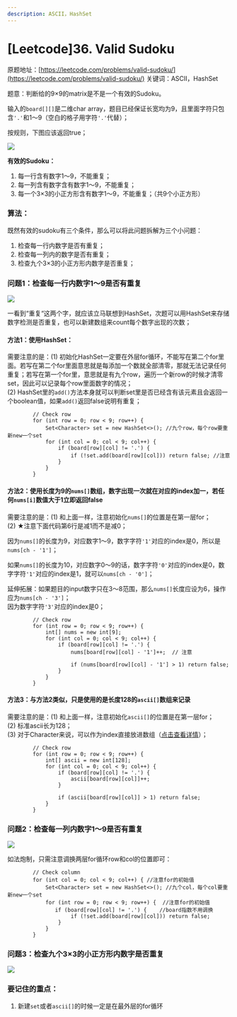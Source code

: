 ```yaml
---
description: ASCII，HashSet
---
```


# \[Leetcode\]36. Valid Sudoku

原题地址：[https://leetcode.com/problems/valid-sudoku/](https://leetcode.com/problems/valid-sudoku/) 关键词：ASCII，HashSet

题意：判断给的9×9的matrix是不是一个有效的Sudoku。

输入的`board[][]`是二维char array，题目已经保证长宽均为9，且里面字符只包含`'.'`和1～9（空白的格子用字符`'.'`代替）；

按规则，下图应该返回true；

![](.gitbook/assets/250px-sudoku-by-l2g-20050714.svg.png)

**有效的Sudoku：**  
1. 每一行含有数字1～9，不能重复；  
2. 每一列含有数字含有数字1～9，不能重复；  
3. 每一个3×3的小正方形含有数字1～9，不能重复；（共9个小正方形）

### 算法：

既然有效的sudoku有三个条件，那么可以将此问题拆解为三个小问题：  
1. 检查每一行内数字是否有重复；  
2. 检查每一列内的数字是否有重复；  
3. 检查九个3×3的小正方形内数字是否重复；

### 问题1：检查每一行内数字1～9是否有重复

![](.gitbook/assets/screen-shot-2021-07-10-at-2.54.28-am.png)

一看到“重复“这两个字，就应该立马联想到HashSet，次题可以用HashSet来存储数字检测是否重复，也可以新建数组来count每个数字出现的次数；

#### 方法1：使用HashSet：

需要注意的是：\(1\) 初始化HashSet一定要在外层for循环，不能写在第二个for里面。若写在第二个for里面意思就是每添加一个数就全部清零，那就无法记录任何重复；若写在第一个for里，意思就是有九个row，遍历一个新row的时候才清零set，因此可以记录每个row里面数字的情况；  
\(2\) HashSet里的`add()`方法本身就可以判断set里是否已经含有该元素且会返回一个boolean值，如果`add()`返回false说明有重复；

```text
        // Check row
        for (int row = 0; row < 9; row++) {
            Set<Character> set = new HashSet<>(); //九个row，每个row要重新new一个set
            for (int col = 0; col < 9; col++) {
                if (board[row][col] != '.') {
                    if (!set.add(board[row][col])) return false; //注意
                } 
            }
        }
```

#### 方法2：使用长度为9的`nums[]`数组，数字出现一次就在对应的index加一，若任何`nums[i]`数值大于1立即返回false

需要注意的是：\(1\) 和上面一样，注意初始化`nums[]`的位置是在第一层for；  
\(2\) ★注意下面代码第6行是减1而不是减0；

因为`nums[]`的长度为9，对应数字1～9，数字字符`'1'`对应的index是0，所以是`nums[ch - '1']`；

如果`nums[]`的长度为10，对应数字0～9的话，数字字符`'0'`对应的index是0，数字字符`'1'`对应的index是1，就可以`nums[ch - '0']`；

延伸拓展：如果题目的input数字只在3～8范围，那么`nums[]`长度应设为6，操作应为`nums[ch - '3']`；  
因为数字字符`'3'`对应的index是0；

```text
        // Check row
        for (int row = 0; row < 9; row++) {
            int[] nums = new int[9];
            for (int col = 0; col < 9; col++) {
                if (board[row][col] != '.') {
                    nums[board[row][col] - '1']++;  // 注意
                    
                    if (nums[board[row][col] - '1'] > 1) return false;
                }                
            }
        }
```

#### 方法3：与方法2类似，只是使用的是长度128的`ascii[]`数组来记录

需要注意的是：\(1\) 和上面一样，注意初始化`ascii[]`的位置是在第一层for；  
\(2\) 标准ascii长为128；  
\(3\) 对于Character来说，可以作为index直接放进数组（[点击查看详情](https://bhnigw.gitbook.io/-1/shu-ju-jie-gou-string/ascii-ma)）；

```text
        // Check row
        for (int row = 0; row < 9; row++) {
            int[] ascii = new int[128];
            for (int col = 0; col < 9; col++) {
                if (board[row][col] != '.') {
                    ascii[board[row][col]]++;
                }
                
                if (ascii[board[row][col]] > 1) return false;
            }
        }
```



### 问题2：检查每一列内数字1～9是否有重复

![](.gitbook/assets/screen-shot-2021-07-10-at-2.55.46-am.png)

如法炮制，只需注意调换两层for循环row和col的位置即可：

```text
        // Check column
        for (int col = 0; col < 9; col++) { //注意for的初始值
            Set<Character> set = new HashSet<>(); //九个col，每个col要重新new一个set
            for (int row = 0; row < 9; row++) {  //注意for的初始值
               if (board[row][col] != '.') {    //board指数不用调换
                    if (!set.add(board[row][col])) return false;
                }
            }
        }
```



### 问题3：检查九个3×3的小正方形内数字是否重复

![](.gitbook/assets/screen-shot-2021-07-10-at-2.54.57-am.png)



### 要记住的重点：

1. 新建`set`或者`ascii[]`的时候一定是在最外层的for循环



